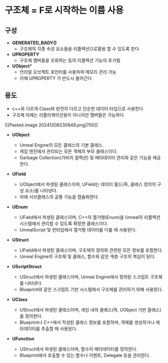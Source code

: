 # 구조체 = F로 시작하는 이름 사용 
## 구성
- **GENERATED_BADY()**
	-  구조체의 각종 속성 요소들을 리플렉션으로활용 할 수 있도록 한다
- **UPROPERTY**
	- 구조체 멤버들을 조회하는 등의 리플렉션 기능이 추가됨
- **UObject*** 
	- 언리얼 오브젝트 포인터를 사용하여 메모리 관리 가능 
	- 이때 UPROPERTY 가 반드시 들어간다

## 용도
- c++와 다르게 Class와 완전히 다르고 단순한 데이터 타입으로 사용한다  
- 구조체 자체는 리플리케이션용이 아니지만 멤버들은 가능하다

![[Pasted image 20241208230849.png|700]]
- **UObject**
    
    - Unreal Engine의 모든 클래스의 기본 클래스.
    - 게임 엔진에서 관리되는 모든 객체의 부모 클래스이다.
    - Garbage Collection(가비지 컬렉션) 및 메타데이터 관리와 같은 기능을 제공한다.
- **UField**
    
    - UObject에서 파생된 클래스이며, UField는 데이터 필드(즉, 클래스 정의의 구성 요소)를 나타낸다.
    - 아래 서브클래스의 공통 기능을 캡슐화한다.
- **UEnum**
    
    - UField에서 파생된 클래스이며, C++의 열거형(Enum)을 Unreal의 리플렉션 시스템에서 관리할 수 있도록 확장한 클래스이다.
    - UnrealScript 및 런타임에서 열거형 데이터를 다룰 때 사용된다.
- **UStruct**
    
    - UField에서 파생된 클래스이며, 구조체의 정의와 관련된 모든 정보를 포함한다.
    - Unreal Engine의 구조체 및 클래스, 함수와 같은 계층 구조의 핵심이 된다.
- **UScriptStruct**
    
    - UStruct에서 파생된 클래스이며, Unreal Engine에서 정의된 스크립트 구조체를 나타낸다.
    - Blueprint와 같은 스크립트 기반 시스템에서 구조체를 관리하기 위해 사용된다.
- **UClass**
    
    - UStruct에서 파생된 클래스이며, 게임 내의 클래스(즉, UObject 기반 클래스)를 정의한다.
    - Blueprint나 C++에서 작성된 클래스 정보를 포함하며, 객체를 생성하거나 메타데이터를 추출할 때 사용된다.
- **UFunction**
    
    - UStruct에서 파생된 클래스이며, 함수의 메타데이터를 정의한다.
    - Blueprint에서 호출할 수 있는 함수나 이벤트, Delegate 등을 관리한다.